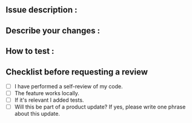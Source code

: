 ## Issue description :

## Describe your changes :

## How to test :

## Checklist before requesting a review
- [ ] I have performed a self-review of my code.
- [ ] The feature works locally.
- [ ] If it's relevant I added tests.
- [ ] Will this be part of a product update? If yes, please write one phrase about this update.
